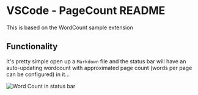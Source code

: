 # VSCode - PageCount README
 
This is based on the WordCount sample extension

## Functionality

It's pretty simple open up a `Markdown` file and the status bar will have an auto-updating wordcount with approximated page count (words per page can be configured) in it...

![Word Count in status bar](images/wordcount.gif)
